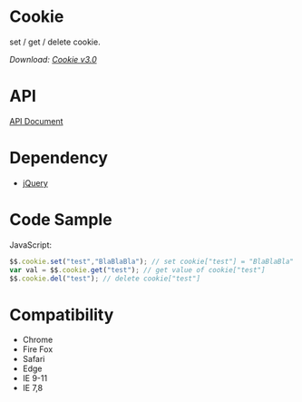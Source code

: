 # Cookie
set / get / delete cookie.

*Download: [Cookie v3.0](https://github.com/Rendxx/Cookie/releases/tag/3.0 "Download")*

# API
[API Document](https://github.com/Rendxx/Cookie/blob/master/API%20Document.md)

# Dependency
- [jQuery][]

# Code Sample
JavaScript:

```javascript
$$.cookie.set("test","BlaBlaBla"); // set cookie["test"] = "BlaBlaBla"
var val = $$.cookie.get("test"); // get value of cookie["test"]
$$.cookie.del("test"); // delete cookie["test"]
```

# Compatibility
- Chrome
- Fire Fox
- Safari
- Edge
- IE 9-11
- IE 7,8

[jQuery]: https://jquery.com/ "jQuery Home Page"